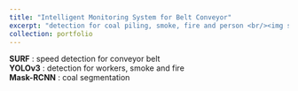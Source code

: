 ```yaml
---
title: "Intelligent Monitoring System for Belt Conveyor"
excerpt: "detection for coal piling, smoke, fire and person <br/><img src='/images/coal/smoke.gif'> <img src='/images/coal/seg.gif'>"
collection: portfolio
---
```


<strong>SURF</strong> : speed detection for conveyor belt <br/>
<strong>YOLOv3</strong> : detection for workers, smoke and fire <br/>
<strong>Mask-RCNN</strong> : coal segmentation
